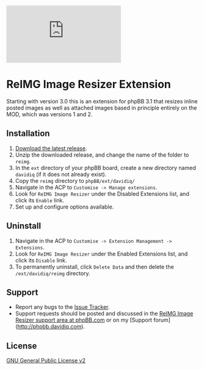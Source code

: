 [![ReIMG](https://www.davidiq.com/support/download/file.php?id=149)](https://www.davidiq.com/support/viewtopic.php?f=19&t=571)

# ReIMG Image Resizer Extension

Starting with version 3.0 this is an extension for phpBB 3.1 that resizes inline posted images as well as attached images based in principle entirely on the MOD, which was versions 1 and 2.

## Installation
1. [Download the latest release](https://github.com/DavidIQ/phpBB-ReIMG-Image-Resizer/releases).
2. Unzip the downloaded release, and change the name of the folder to `reimg`.
3. In the `ext` directory of your phpBB board, create a new directory named `davidiq` (if it does not already exist).
4. Copy the `reimg` directory to `phpBB/ext/davidiq/`
5. Navigate in the ACP to `Customise -> Manage extensions`.
6. Look for `ReIMG Image Resizer` under the Disabled Extensions list, and click its `Enable` link.
7. Set up and configure options available.

## Uninstall

1. Navigate in the ACP to `Customise -> Extension Management -> Extensions`.
2. Look for `ReIMG Image Resizer` under the Enabled Extensions list, and click its `Disable` link.
3. To permanently uninstall, click `Delete Data` and then delete the `/ext/davidiq/reimg` directory.

## Support

* Report any bugs to the [Issue Tracker](https://github.com/DavidIQ/phpBB-ReIMG-Image-Resizer/issues).
* Support requests should be posted and discussed in the [ReIMG Image Resizer support area at phpBB.com](https://www.phpbb.com/customise/db/extension/reimg/support) or on my [Support forum] (http://phpbb.davidiq.com).

## License
[GNU General Public License v2](http://opensource.org/licenses/GPL-2.0)

